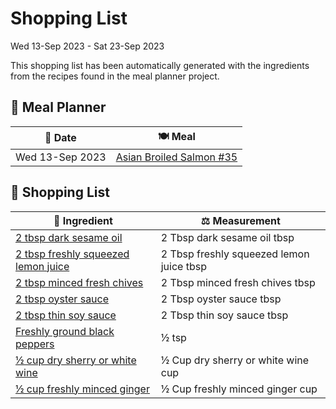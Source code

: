 # Shopping List

Wed 13-Sep 2023 - Sat 23-Sep 2023

This shopping list has been automatically generated with the ingredients from the recipes found in the meal planner project.

## 📅 Meal Planner

|📅 Date| 🍽️ Meal|
|----|----|
|Wed 13-Sep 2023|[Asian Broiled Salmon #35](https://github.com/bryanbr23/Recipes/issues/35)|

## 🛒 Shopping List

| 🍌 Ingredient| ⚖️ Measurement|
|----------|-----------|
|[2 tbsp dark sesame oil](https://www.sainsburys.co.uk/gol-ui/SearchResults/2%20tbsp%20dark%20sesame%20oil)|2 Tbsp dark sesame oil tbsp|
|[2 tbsp freshly squeezed lemon juice](https://www.sainsburys.co.uk/gol-ui/SearchResults/2%20tbsp%20freshly%20squeezed%20lemon%20juice)|2 Tbsp freshly squeezed lemon juice tbsp|
|[2 tbsp minced fresh chives](https://www.sainsburys.co.uk/gol-ui/SearchResults/2%20tbsp%20minced%20fresh%20chives)|2 Tbsp minced fresh chives tbsp|
|[2 tbsp oyster sauce](https://www.sainsburys.co.uk/gol-ui/SearchResults/2%20tbsp%20oyster%20sauce)|2 Tbsp oyster sauce tbsp|
|[2 tbsp thin soy sauce](https://www.sainsburys.co.uk/gol-ui/SearchResults/2%20tbsp%20thin%20soy%20sauce)|2 Tbsp thin soy sauce tbsp|
|[Freshly ground black peppers](https://www.sainsburys.co.uk/gol-ui/SearchResults/Freshly%20ground%20black%20peppers)|½ tsp|
|[½ cup dry sherry or white wine](https://www.sainsburys.co.uk/gol-ui/SearchResults/½%20cup%20dry%20sherry%20or%20white%20wine)|½ Cup dry sherry or white wine cup|
|[½ cup freshly minced ginger](https://www.sainsburys.co.uk/gol-ui/SearchResults/½%20cup%20freshly%20minced%20ginger)|½ Cup freshly minced ginger cup|
